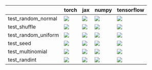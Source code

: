 |                     | torch                                                                                                                                                                                  | jax                                                                                                                                                                                    | numpy                                                                                                                                                                                  | tensorflow                                                                                                                                                                             |
|:--------------------|:---------------------------------------------------------------------------------------------------------------------------------------------------------------------------------------|:---------------------------------------------------------------------------------------------------------------------------------------------------------------------------------------|:---------------------------------------------------------------------------------------------------------------------------------------------------------------------------------------|:---------------------------------------------------------------------------------------------------------------------------------------------------------------------------------------|
| test_random_normal  | <a href="https://github.com/unifyai/ivy/actions/runs/3807411532/jobs/6477073240" rel="noopener noreferrer" target="_blank"><img src=https://img.shields.io/badge/-success-success></a> | <a href="https://github.com/unifyai/ivy/actions/runs/3809605412/jobs/6481073388" rel="noopener noreferrer" target="_blank"><img src=https://img.shields.io/badge/-success-success></a> | <a href="https://github.com/unifyai/ivy/actions/runs/3805047994/jobs/6472696560" rel="noopener noreferrer" target="_blank"><img src=https://img.shields.io/badge/-success-success></a> | <a href="https://github.com/unifyai/ivy/actions/runs/3809391084/jobs/6480720339" rel="noopener noreferrer" target="_blank"><img src=https://img.shields.io/badge/-success-success></a> |
| test_shuffle        | <a href="https://github.com/unifyai/ivy/actions/runs/3774166968/jobs/6416103621" rel="noopener noreferrer" target="_blank"><img src=https://img.shields.io/badge/-success-success></a> | <a href="https://github.com/unifyai/ivy/actions/runs/3796964004/jobs/6457515469" rel="noopener noreferrer" target="_blank"><img src=https://img.shields.io/badge/-success-success></a> | <a href="https://github.com/unifyai/ivy/actions/runs/3802961204/jobs/6468940049" rel="noopener noreferrer" target="_blank"><img src=https://img.shields.io/badge/-success-success></a> | <a href="https://github.com/unifyai/ivy/actions/runs/3804623824/jobs/6471973698" rel="noopener noreferrer" target="_blank"><img src=https://img.shields.io/badge/-success-success></a> |
| test_random_uniform | <a href="https://github.com/unifyai/ivy/actions/runs/3767286183/jobs/6466749413" rel="noopener noreferrer" target="_blank"><img src=https://img.shields.io/badge/-success-success></a> | <a href="https://github.com/unifyai/ivy/actions/runs/3791956195/jobs/6447753224" rel="noopener noreferrer" target="_blank"><img src=https://img.shields.io/badge/-success-success></a> | <a href="https://github.com/unifyai/ivy/actions/runs/3806868328/jobs/6476050027" rel="noopener noreferrer" target="_blank"><img src=https://img.shields.io/badge/-success-success></a> | <a href="https://github.com/unifyai/ivy/actions/runs/3795612529/jobs/6454899295" rel="noopener noreferrer" target="_blank"><img src=https://img.shields.io/badge/-success-success></a> |
| test_seed           | <a href="https://github.com/unifyai/ivy/actions/runs/3765330926/jobs/6400694254" rel="noopener noreferrer" target="_blank"><img src=https://img.shields.io/badge/-success-success></a> | <a href="https://github.com/unifyai/ivy/actions/runs/3802137945/jobs/6467321295" rel="noopener noreferrer" target="_blank"><img src=https://img.shields.io/badge/-success-success></a> | <a href="https://github.com/unifyai/ivy/actions/runs/3790077510/jobs/6444408821" rel="noopener noreferrer" target="_blank"><img src=https://img.shields.io/badge/-success-success></a> | <a href="https://github.com/unifyai/ivy/actions/runs/3806295023/jobs/6474964815" rel="noopener noreferrer" target="_blank"><img src=https://img.shields.io/badge/-success-success></a> |
| test_multinomial    | <a href="https://github.com/unifyai/ivy/actions/runs/3807135818/jobs/6476539681" rel="noopener noreferrer" target="_blank"><img src=https://img.shields.io/badge/-success-success></a> | <a href="https://github.com/unifyai/ivy/actions/runs/3792208596/jobs/6466746489" rel="noopener noreferrer" target="_blank"><img src=https://img.shields.io/badge/-success-success></a> | <a href="https://github.com/unifyai/ivy/actions/runs/3808940963/jobs/6479931795" rel="noopener noreferrer" target="_blank"><img src=https://img.shields.io/badge/-success-success></a> | <a href="https://github.com/unifyai/ivy/actions/runs/3798563135/jobs/6460356518" rel="noopener noreferrer" target="_blank"><img src=https://img.shields.io/badge/-success-success></a> |
| test_randint        | <a href="https://github.com/unifyai/ivy/actions/runs/3807958709/jobs/6478133889" rel="noopener noreferrer" target="_blank"><img src=https://img.shields.io/badge/-success-success></a> | <a href="https://github.com/unifyai/ivy/actions/runs/3795325207/jobs/6454332715" rel="noopener noreferrer" target="_blank"><img src=https://img.shields.io/badge/-success-success></a> | <a href="https://github.com/unifyai/ivy/actions/runs/3802429454/jobs/6467901194" rel="noopener noreferrer" target="_blank"><img src=https://img.shields.io/badge/-success-success></a> | <a href="https://github.com/unifyai/ivy/actions/runs/3809391084/jobs/6480720339" rel="noopener noreferrer" target="_blank"><img src=https://img.shields.io/badge/-success-success></a> |